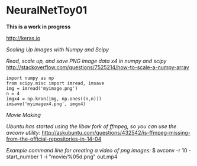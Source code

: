 # NeuralNetToy01

**This is a work in progress**

http://keras.io

*Scaling Up Images with Numpy and Scipy*

*Read, scale up, and save PNG image data x4 in numpy and scipy*
http://stackoverflow.com/questions/7525214/how-to-scale-a-numpy-array

    import numpy as np
    from scipy.misc import imread, imsave
    img = imread('myimage.png')
    n = 4
    imgx4 = np.kron(img, np.ones((n,n)))
    imsave('myimagex4.png', imgx4)

*Movie Making*

*Ubuntu has started using the libav fork of ffmpeg, so you can use the avconv utility:*
http://askubuntu.com/questions/432542/is-ffmpeg-missing-from-the-official-repositories-in-14-04

*Example command line for creating a video of png images:*
$ avconv -r 10 -start_number 1 -i "movie/%05d.png" out.mp4

